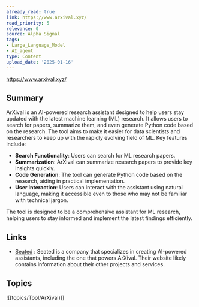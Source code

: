 ```yaml
---
already_read: true
link: https://www.arxival.xyz/
read_priority: 5
relevance: 0
source: Alpha Signal
tags:
- Large_Language_Model
- AI_agent
type: Content
upload_date: '2025-01-16'
---
```


https://www.arxival.xyz/
## Summary

ArXival is an AI-powered research assistant designed to help users stay updated with the latest machine learning (ML) research. It allows users to search for papers, summarize them, and even generate Python code based on the research. The tool aims to make it easier for data scientists and researchers to keep up with the rapidly evolving field of ML. Key features include:

- **Search Functionality**: Users can search for ML research papers.
- **Summarization**: ArXival can summarize research papers to provide key insights quickly.
- **Code Generation**: The tool can generate Python code based on the research, aiding in practical implementation.
- **User Interaction**: Users can interact with the assistant using natural language, making it accessible even to those who may not be familiar with technical jargon.

The tool is designed to be a comprehensive assistant for ML research, helping users to stay informed and implement the latest findings efficiently.
## Links

- [Seated](https://seated.ro) : Seated is a company that specializes in creating AI-powered assistants, including the one that powers ArXival. Their website likely contains information about their other projects and services.

## Topics

![[topics/Tool/ArXival)]]